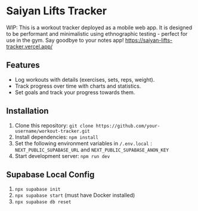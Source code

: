 # Saiyan Lifts Tracker

WIP:
This is a workout tracker deployed as a mobile web app. It is designed to be performant and minimalistic using ethnographic testing - perfect for use in the gym. Say goodbye to your notes app!
https://saiyan-lifts-tracker.vercel.app/

## Features

-   Log workouts with details (exercises, sets, reps, weight).
-   Track progress over time with charts and statistics.
-   Set goals and track your progress towards them.

## Installation

1. Clone this repository: `git clone https://github.com/your-username/workout-tracker.git`
2. Install dependencies: `npm install`
3. Set the following environment variables in `/.env.local` : `NEXT_PUBLIC_SUPABASE_URL` and `NEXT_PUBLIC_SUPABASE_ANON_KEY`
4. Start development server: `npm run dev`

## Supabase Local Config

1. `npx supabase init`
2. `npx supabase start` (must have Docker installed)
3. `npx supabase db reset`
